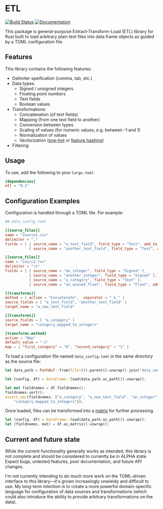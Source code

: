 # ETL

[![Build Status](https://travis-ci.org/jblondin/etl.svg?branch=master)](https://travis-ci.org/jblondin/etl)
[![Documentation](https://docs.rs/wee-matrix/badge.svg)](https://docs.rs/wee-matrix)

This package is general-purpose Extract-Transform-Load (ETL) library for Rust built to load arbitrary plain text files into data frame objects as guided by a TOML configuration file.

## Features

This library contains the following features:
* Delimiter speification (comma, tab, etc.)
* Data types:
  * Signed / unsigned integers
  * Floating point numbers
  * Text fields
  * Boolean values
* Transformations:
  * Concatenation (of text fields)
  * Mapping (from one text field to another)
  * Conversion between types
  * Scaling of values (for numeric values, e.g. between -1 and 1)
  * Normalization of values
  * Vectorization ([one-hot](https://en.wikipedia.org/wiki/One-hot) or [feature hashing](https://en.wikipedia.org/wiki/Feature_hashing))
* Filtering

## Usage

To use, add the following to your `Cargo.toml`:
```toml
[dependencies]
etl = "0.1"
```

## Configuration Examples

Configuration is handled through a TOML file. For example:
```toml
## data_config.toml

[[source_files]]
name = "source1.csv"
delimiter = ","
fields = [ { source_name = "a_text_field", field_type = "Text", add_to_frame = false },
           { source_name = "another_text_field", field_type = "Text", add_to_frame = false } ]

[[source_files]]
name = "sourc2.tsv"
delimiter = "\t"
fields = [ { source_name = "an_integer", field_type = "Signed" },
           { source_name = "another_integer", field_type = "Signed" },
           { source_name = "a_category", field_type = "Text" },
           { source_name = "an_unused_float", field_type = "Float", add_to_frame = false } ]

[[transforms]]
method = { action = "Concatenate",  separator = " & " }
source_fields = [ "a_text_field", "another_text_field" ]
target_name = "a_new_text_field"

[[transforms]]
source_fields = [ "a_category" ]
target_name = "category_mapped_to_integers"

[transforms.method]
action = "Map"
default_value = "-1"
map = { "first_category" = "0", "second_category" = "1" }
```
To load a configuration file named `data_config.toml` in the same directory as the source file:
```rust
let data_path = PathBuf::from(file!()).parent().unwrap().join("data_config.toml");

let (config, df) = DataFrame::load(data_path.as_path()).unwrap();

let mut fieldnames = df.fieldnames();
fieldnames.sort();
assert_eq!(fieldnames, ["a_category", "a_new_text_field", "an_integer", "another_integer"
    "category_mapped_to_integers"]);
```

Once loaded, files can be transformed into a [matrix](https://github.com/jblondin/matrix) for further processing.
```rust
let (config, df) = DataFrame::load(data_path.as_path()).unwrap();
let (fieldnames, mat) = df.as_matrix().unwrap();
```

## Current and future state

While the current functionality generally works as intended, this library is not complete and should be considered to currently be in ALPHA state. Expect bugs, untested features, poor documentation, and future API changes.

I'm not currently intending to do much more work on the TOML-driven interface to this library—it's grown increasingly unwieldy and difficult to use. My long-term intention is to create a more powerful domain-specific language for configuration of data sources and transformations (which could also introduce the ability to provide arbitrary transformations on the data).
